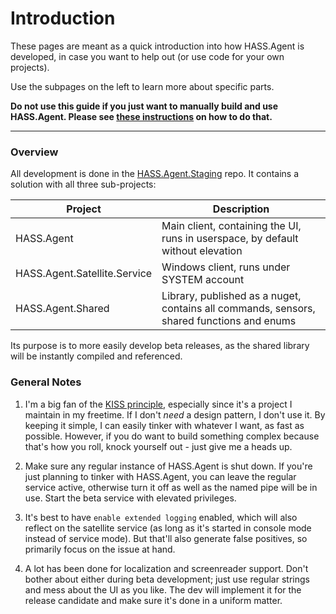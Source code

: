 # Introduction

These pages are meant as a quick introduction into how HASS.Agent is developed, in case you want to help out (or use code for your own projects).

Use the subpages on the left to learn more about specific parts.

**Do not use this guide if you just want to manually build and use HASS.Agent. Please see [these instructions](https://hassagent.readthedocs.io/en/latest/installation/#3-build-from-scratch) on how to do that.**

----

### Overview

All development is done in the [HASS.Agent.Staging](https://github.com/LAB02-Research/HASS.Agent.Staging) repo. It contains a solution with all three sub-projects:

| Project | Description |
|---|---|
| HASS.Agent | Main client, containing the UI, runs in userspace, by default without elevation |
| HASS.Agent.Satellite.Service | Windows client, runs under SYSTEM account |
| HASS.Agent.Shared | Library, published as a nuget, contains all commands, sensors, shared functions and enums |

Its purpose is to more easily develop beta releases, as the shared library will be instantly compiled and referenced.

### General Notes

1) I'm a big fan of the [KISS principle](https://en.wikipedia.org/wiki/KISS_principle), especially since it's a project I maintain in my freetime. If I don't *need* a design pattern, I don't use it. By keeping it simple, I can easily tinker with whatever I want, as fast as possible. However, if you do want to build something complex because that's how you roll, knock yourself out - just give me a heads up.

2) Make sure any regular instance of HASS.Agent is shut down. If you're just planning to tinker with HASS.Agent, you can leave the regular service active, otherwise turn it off as well as the named pipe will be in use. Start the beta service with elevated privileges.

3) It's best to have `enable extended logging` enabled, which will also reflect on the satellite service (as long as it's started in console mode instead of service mode). But that'll also generate false positives, so primarily focus on the issue at hand.

4) A lot has been done for localization and screenreader support. Don't bother about either during beta development; just use regular strings and mess about the UI as you like. The dev will implement it for the release candidate and make sure it's done in a uniform matter.

